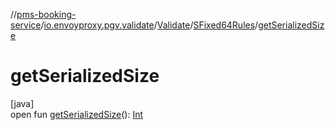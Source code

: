 //[pms-booking-service](../../../../index.md)/[io.envoyproxy.pgv.validate](../../index.md)/[Validate](../index.md)/[SFixed64Rules](index.md)/[getSerializedSize](get-serialized-size.md)

# getSerializedSize

[java]\
open fun [getSerializedSize](get-serialized-size.md)(): [Int](https://kotlinlang.org/api/core/kotlin-stdlib/kotlin/-int/index.html)
